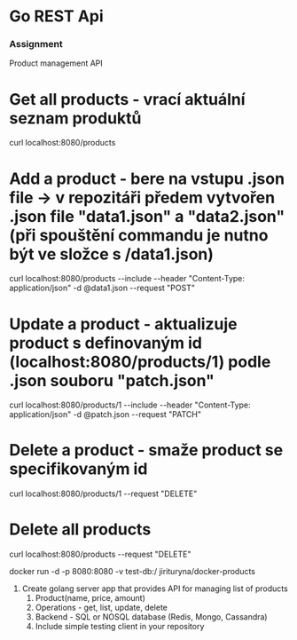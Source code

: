 
# Go REST Api

### Assignment

Product management API

# Get all products - vrací aktuální seznam produktů
curl localhost:8080/products
# Add a product - bere na vstupu .json file -> v repozitáři předem vytvořen .json file "data1.json" a "data2.json" (při spouštění commandu je nutno být ve složce s /data1.json)
curl localhost:8080/products --include --header "Content-Type: application/json" -d @data1.json --request "POST"
# Update a product - aktualizuje product s definovaným id (localhost:8080/products/1) podle .json souboru "patch.json"
curl localhost:8080/products/1 --include --header "Content-Type: application/json" -d @patch.json --request "PATCH"
# Delete a product - smaže product se specifikovaným id
curl localhost:8080/products/1 --request "DELETE"
# Delete all products
curl localhost:8080/products --request "DELETE"

docker run -d -p 8080:8080 -v test-db:/ jirituryna/docker-products

1. Create golang server app that provides API for managing list of products
   1. Product(name, price, amount)
   2. Operations - get, list, update, delete
   4. Backend - SQL or NOSQL database (Redis, Mongo, Cassandra)
   3. Include simple testing client in your repository



